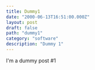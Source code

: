 ```yaml
---
title: Dummy1
date: "2000-06-13T16:51:00.000Z"
layout: post
draft: false
path: "dummy1"
category: "software"
description: "Dummy 1"
---
```


I'm a dummy post #1